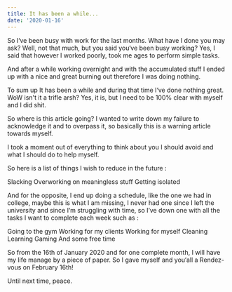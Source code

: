 ```yaml
---
title: It has been a while...
date: '2020-01-16'
---
```


So I‘ve been busy with work for the last months.
What have I done you may ask? Well, not that much, but you said you‘ve been busy working? Yes, I said that however I worked poorly, took me ages to perform simple tasks.

And after a while working overnight and with the accumulated stuff I ended up with a nice and great burning out therefore I was doing nothing.

To sum up It has been a while and during that time I‘ve done nothing great. WoW isn't it a trifle arsh? Yes, it is, but I need to be 100% clear with myself and I did shit.
 
So where is this article going? I wanted to write down my failure to acknowledge it and to overpass it, so basically this is a warning article towards myself.

I took a moment out of everything to think about you I should avoid and what I should do to help myself.

So here is a list of things I wish to reduce in the future : 

Slacking 
Overworking on meaningless stuff
Getting isolated

And for the opposite, I end up doing a schedule, like the one we had in college, maybe this is what I am missing, I never had one since I left the university and since I‘m struggling with time, so I‘ve down one with all the tasks I want to complete each week such as : 

Going to the gym
Working for my clients
Working for myself 
Cleaning
Learning
Gaming
And some free time

So from the 16th of January 2020 and for one complete month, I will have my life manage by a piece of paper. So I gave myself and you‘all a Rendez-vous on February 16th! 

Until next time,
peace.

